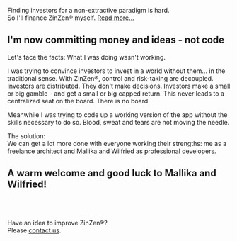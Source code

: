 Finding investors for a non-extractive paradigm is hard.  
So I'll finance ZinZen® myself. [Read more...](https://blog.zinzen.me/2022/02/04/Autofinancing.html)   

 

## I'm now committing money and ideas - not code
Let's face the facts: What I was doing wasn't working.  

I was trying to convince investors to invest in a world without them... in the traditional sense. With ZinZen®, control and risk-taking are decoupled. Investors are distributed. They don't make decisions. Investors make a small or big gamble - and get a small or big capped return. This never leads to a centralized seat on the board. There is no board.  

Meanwhile I was trying to code up a working version of the app without the skills necessary to do so. Blood, sweat and tears are not moving the needle.  

The solution:  
We can get a lot more done with everyone working their strengths: me as a freelance architect and Mallika and Wilfried as professional developers.   
  
## A warm welcome and good luck to Mallika and Wilfried! 
<br />
<br />

Have an idea to improve ZinZen®?  
Please [contact us](https://zinzen.me/contact.html).
